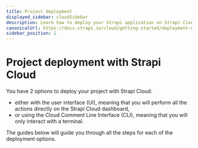 ```yaml
---
title: Project deployment
displayed_sidebar: cloudSidebar
description: Learn how to deploy your Strapi application on Strapi Cloud, via the Cloud dashboard or the CLI.
canonicalUrl: https://docs.strapi.io/cloud/getting-started/deployment-options.html
sidebar_position: 2
---
```


# Project deployment with Strapi Cloud

You have 2 options to deploy your project with Strapi Cloud:

- either with the user interface (UI), meaning that you will perform all the actions directly on the Strapi Cloud dashboard,
- or using the Cloud Comment Line Interface (CLI), meaning that you will only interact with a terminal.

The guides below will guide you through all the steps for each of the deployment options. 

<CustomDocCardsWrapper>
  <CustomDocCard emoji="🖼️" title="Via the Cloud dashboard" description="Step-by-step guide to create and deploy a project via the user interface." link="/cloud/getting-started/deployment" />
  <CustomDocCard emoji="💻" title="Via the CLI" description="Step-by-step guide to create and deploy a project with the Cloud Command Line Interface." link="/cloud/getting-started/deployment-cli" />
</CustomDocCardsWrapper>

